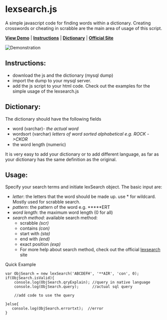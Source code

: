 # lexsearch.js 

 
A simple javascript code for finding words within a dictionary.  Creating crosswords or cheating in scrabble are the main area of usage of this script. 

  
[**View Demo**](http://git.lexsearch.net/) | [**Instructions**](#Instructions) | [**Dictionary**](#Dictionary) | [**Official Site**](http://lexsearch.net)   


 ![Demonstration](http://git.lexsearch.net/lexdemoimg.png)  

## Instructions:   
 
* download the js and the dictionary (mysql dump)
* import the dump to your mysql server.  
* add the js script to your html code.  Check out the examples for the simple usage of the lexsearch.js
  
  

## Dictionary:

The dictionary should have the following fields

* word (varchar)- *the actual word*
* wordsort (varchar) *letters of word sorted alphabetical e.g. ROCK ->CKOR*
* the word length (numeric) 

It is very easy to add your dictionary or to add different language, as far as your dictionary has the same definition as the original.
  
  
## Usage:


Specify your search terms and initiate lexSearch object. The basic input are:

* *letter*: the letters that the word should be made up. use * for wildcard.  Mostly used for scrabble search. 
* *pattern*: the pattern of the word e.g. *****ERT
* *word length*: the maximum word length (0 for all)
* *search method*: available search method: 
	* scrabble *(scr)*
	* contains *(con)*
	* start with *(sta)*
	* end with *(end)*
	* exact position *(exp)* 
	* For more help about search method, check out the official [lexsearch](http://lexsearch.net "official site") site

Quick Example 


 
    var ObjSearch = new lexSearch('ABCDEFH', '**AIR', 'con', 0);
    if(ObjSearch.isValid){
        console.log(ObjSearch.qryExplain); //query in native language
		console.log(ObjSearch.query);      //actual sql query

        //add code to use the query 

    }else{
       console.log(ObjSearch.errortxt);  //error    
    }
    


